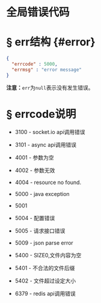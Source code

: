 # 全局错误代码

# § err结构 {#error}
```json
{
  "errcode" : 5000,
  "errmsg" : "error message"
}
```

**注意：**`err`为`null`表示没有发生错误。


# § errcode说明
- 3100 - socket.io api调用错误
- 3101 - async api调用错误
- 4001 - 参数为空
- 4002 - 参数无效
- 4004 - resource no found.
- 5000 - java exception
- 5001
- 5004 - 配置错误
- 5005 - 请求接口错误
- 5009 - json parse error

- 5400 - SIZE0,文件内容为空
- 5401 - 不合法的文件后缀
- 5402 - 文件超过设定大小

- 6379 - redis api调用错误
  
